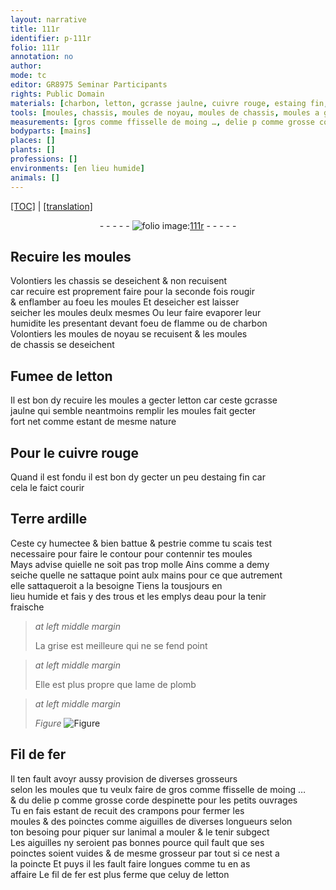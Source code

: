 ```yaml
---
layout: narrative
title: 111r
identifier: p-111r
folio: 111r
annotation: no
author:
mode: tc
editor: GR8975 Seminar Participants
rights: Public Domain
materials: [charbon, letton, gcrasse jaulne, cuivre rouge, estaing fin, Terre ardille, eau, plomb, Fil de fer, fil de fer, celuy de letton]
tools: [moules, chassis, moules de noyau, moules de chassis, moules a gecter letton, mains, aiguilles]
measurements: [gros comme ffisselle de moing …, delie p comme grosse corde despinette pour les petits ouvrages]
bodyparts: [mains]
places: []
plants: []
professions: []
environments: [en lieu humide]
animals: []
---
```


<p><a href="{{ site.baseurl }}/diplomatic/">[TOC]</a> | <a href="{{ site.baseurl }}/texts/p-111r_tl/" target="_blank">[translation]</a></p><div class="folio" align="center">- - - - - <a href="http://gallica.bnf.fr/ark:/12148/btv1b10500001g/f227.image" target="_blank"><img src="https://cu-mkp.github.io/2017-workshop-edition/assets/photo-icon.png" alt="folio image: " style="display:inline-block; margin-bottom:-3px;"/>111r</a> - - - - - </div>  
  

## Recuire les <span class="tl">moules</span>

 
Volontiers les <span class="tl">chassis</span> se deseichent & non recuisent<br/> car recuire est proprem<span class="exp">ent</span> faire <span class="del">pour la seconde fois</span> rougir<br/> & enflamber au foeu les <span class="tl">moules</span> Et deseicher est laisser<br/> seicher les <span class="tl">moules</span> deulx mesmes Ou leur faire evaporer leur<br/> humidite les presentant devant foeu de flamme ou de <span class="m">charbon</span><br/> Volontiers les <span class="tl">moules de noyau</span> se recuisent & les <span class="tl">moules<br/> de chassis</span> se deseichent
 
 
  

## Fumee de <span class="m">letton</span>

 
Il est bon dy recuire les <span class="tl">moules a gecter <span class="m">letton</span></span> car ceste <span class="m"><span class="del">g</span><span class="add">c</span>rasse<br/> jaulne</span> qui semble neantmoins remplir les <span class="tl">moules</span> fait gecter<br/> fort net co<span class="exp">mm</span>e esta<span class="exp">n</span>t de mesme nature
 
 
  

## Pour le <span class="m">cuivre rouge</span>

 
Quand il est fondu il est bon dy gecter un peu d<span class="m">estaing fin</span> car<br/> cela le faict courir
 
 
  

## <span class="m">Terre ardille</span>

 
Ceste cy humectee & bien battue & pestrie co<span class="exp">mm</span>e tu scais test<br/> necessaire pour faire le contour pour contennir tes <span class="tl">moules</span><br/> Mays advise qu<span class="del">i</span><span class="add">e</span>l<span class="add">le</span> ne soit pas trop molle Ains co<span class="exp">mm</span>e a demy<br/> seiche quelle <span class="sn">ne sattaque point aulx <span class="tl"><span class="bp">mains</span></span></span> pour ce que autrem<span class="exp">ent</span><br/> elle sattaqueroit a la besoigne Tiens la tousjours <span class="env">en<br/> lieu humide</span> et fais y des trous et les emplys d<span class="m">eau</span> pour la tenir<br/> fraische
 
> *at left middle margin*
> 
> 
>   La grise est meilleure qui ne se fend point
 
> *at left middle margin*
> 
> 
>   Elle est plus propre que lame de <span class="m">plomb</span>
 
> *at left middle margin*
> 
> 
>    
> *Figure*
> <a href="https://drive.google.com/open?id=0B9-oNrvWdlO5X085N09VejNheTQ" target="_blank"><img src="https://cu-mkp.github.io/GR8975-edition/assets/photo-icon.png" alt="Figure" style="display:inline-block; margin-bottom:-3px;"/></a>
 
 
 
  

## <span class="m">Fil de fer</span>

 
Il ten fault avoyr aussy provision de diverses grosseurs<br/> selon les <span class="tl">moules</span> que tu veulx faire de <span class="ms">gros co<span class="exp">mm</span>e ffisselle de moing …</span><br/> & du <span class="ms">delie <span class="del">p</span> co<span class="exp">mm</span>e grosse corde d<span class="mu">espinette</span> pour les petits ouvrages</span><br/> Tu en fais estant <span class="del">de</span> recuit des crampons pour fermer les<br/> <span class="tl">moules</span> & des poinctes co<span class="exp">mm</span>e aiguilles de diverses longueurs selon<br/> ton besoing pour piquer sur lanimal a mouler & le tenir subgect<br/> Les <span class="tl">aiguilles</span> ny seroient pas bonnes pource quil fault que ses<br/> poinctes soient vuides & de mesme grosseur par tout si ce nest a<br/> la poincte Et puys il les fault faire longues co<span class="exp">mm</span>e tu en as<br/> affaire Le <span class="m">fil de fer</span> est plus ferme que <span class="m">celuy de letton</span>
 
